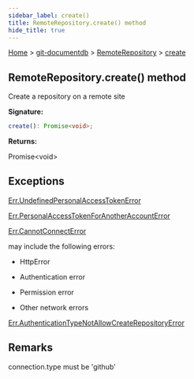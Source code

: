 ```yaml
---
sidebar_label: create()
title: RemoteRepository.create() method
hide_title: true
---
```


[Home](./index.md) &gt; [git-documentdb](./git-documentdb.md) &gt; [RemoteRepository](./git-documentdb.remoterepository.md) &gt; [create](./git-documentdb.remoterepository.create.md)

## RemoteRepository.create() method

Create a repository on a remote site

<b>Signature:</b>

```typescript
create(): Promise<void>;
```
<b>Returns:</b>

Promise&lt;void&gt;

## Exceptions

[Err.UndefinedPersonalAccessTokenError](./git-documentdb.err.undefinedpersonalaccesstokenerror.md)

[Err.PersonalAccessTokenForAnotherAccountError](./git-documentdb.err.personalaccesstokenforanotheraccounterror.md)

[Err.CannotConnectError](./git-documentdb.err.cannotconnecterror.md)

may include the following errors:

- HttpError

- Authentication error

- Permission error

- Other network errors

[Err.AuthenticationTypeNotAllowCreateRepositoryError](./git-documentdb.err.authenticationtypenotallowcreaterepositoryerror.md)

## Remarks

connection.type must be 'github'

